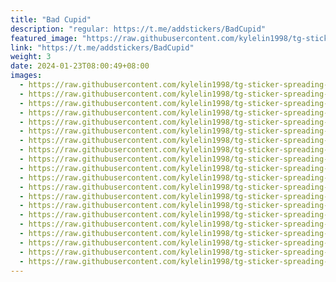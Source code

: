 ```yaml
---
title: "Bad Cupid"
description: "regular: https://t.me/addstickers/BadCupid"
featured_image: "https://raw.githubusercontent.com/kylelin1998/tg-sticker-spreading-worldwide-images/main/img/ed0201f7-866b-415d-a8f9-1c226b952326.jpg"
link: "https://t.me/addstickers/BadCupid"
weight: 3
date: 2024-01-23T08:00:49+08:00
images:
  - https://raw.githubusercontent.com/kylelin1998/tg-sticker-spreading-worldwide-images/main/img/ed0201f7-866b-415d-a8f9-1c226b952326.jpg
  - https://raw.githubusercontent.com/kylelin1998/tg-sticker-spreading-worldwide-images/main/img/19e8b117-4c88-482d-97d0-63304c43011b.jpg
  - https://raw.githubusercontent.com/kylelin1998/tg-sticker-spreading-worldwide-images/main/img/315d9feb-f70b-4e95-a604-7d2b3e8af763.jpg
  - https://raw.githubusercontent.com/kylelin1998/tg-sticker-spreading-worldwide-images/main/img/64e42dc9-4df9-4fb6-a402-7bd9a26901a8.jpg
  - https://raw.githubusercontent.com/kylelin1998/tg-sticker-spreading-worldwide-images/main/img/ce61e944-9c62-40a1-90a9-11f7b2a45962.jpg
  - https://raw.githubusercontent.com/kylelin1998/tg-sticker-spreading-worldwide-images/main/img/c5221e6b-782e-43fd-aa9a-e6b3e32ed46c.jpg
  - https://raw.githubusercontent.com/kylelin1998/tg-sticker-spreading-worldwide-images/main/img/bb04a32e-1316-4294-8259-f6ae9c2aef42.jpg
  - https://raw.githubusercontent.com/kylelin1998/tg-sticker-spreading-worldwide-images/main/img/7340ec9d-9c84-4aa1-932e-7c7de6501a43.jpg
  - https://raw.githubusercontent.com/kylelin1998/tg-sticker-spreading-worldwide-images/main/img/5ea5fa59-3d2e-4a13-960b-52f7567c5d52.jpg
  - https://raw.githubusercontent.com/kylelin1998/tg-sticker-spreading-worldwide-images/main/img/f5efb36c-689b-4c8f-a21c-95cc2fae8736.jpg
  - https://raw.githubusercontent.com/kylelin1998/tg-sticker-spreading-worldwide-images/main/img/b3889e38-ce39-4bed-b336-d0c3e40595bf.jpg
  - https://raw.githubusercontent.com/kylelin1998/tg-sticker-spreading-worldwide-images/main/img/0e2df6ad-4b95-4907-92c7-4f4a67e8bce5.jpg
  - https://raw.githubusercontent.com/kylelin1998/tg-sticker-spreading-worldwide-images/main/img/6441bc66-39dd-452b-b372-17b220043193.jpg
  - https://raw.githubusercontent.com/kylelin1998/tg-sticker-spreading-worldwide-images/main/img/0a319552-afdf-4fdf-9ad9-157e3507e125.jpg
  - https://raw.githubusercontent.com/kylelin1998/tg-sticker-spreading-worldwide-images/main/img/42a42678-b7aa-4bec-b184-ae60143d1dd2.jpg
  - https://raw.githubusercontent.com/kylelin1998/tg-sticker-spreading-worldwide-images/main/img/7d591130-f7e9-4e79-90e9-c2081a91bf4e.jpg
  - https://raw.githubusercontent.com/kylelin1998/tg-sticker-spreading-worldwide-images/main/img/71fb8d2c-0772-4d4d-976b-3f83e561717e.jpg
  - https://raw.githubusercontent.com/kylelin1998/tg-sticker-spreading-worldwide-images/main/img/841151e6-a8b7-498d-bb53-fc197f9680c6.jpg
  - https://raw.githubusercontent.com/kylelin1998/tg-sticker-spreading-worldwide-images/main/img/7286adc9-b852-4202-927e-da33cf58de6d.jpg
  - https://raw.githubusercontent.com/kylelin1998/tg-sticker-spreading-worldwide-images/main/img/5bc48c0d-3f88-41be-9587-a01ddb32c698.jpg
---
```

